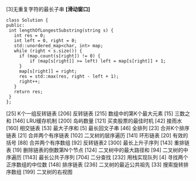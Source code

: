 [3]无重复字符的最长子串 **[滑动窗口]**
   ```
   class Solution {
   public:
    int lengthOfLongestSubstring(string s) {
      int res = 0;
      int left = 0, right = 0;
      std::unordered_map<char, int> map;
      while (right < s.size()) {
        if (map.count(s[right]) != 0) {
            if (map[s[right]] >= left) left = map[s[right]] + 1;
        }
        map[s[right]] = right;
        res = std::max(res, right - left + 1);
        right++;
      }
      return res;
    }
   };
```

[25] K个一组反转链表
[206] 反转链表
[215] 数组中的第K个最大元素
[15] 三数之和
[146] LRU缓存机制
[200] 岛屿数量
[121] 买卖股票的最佳时机
[42] 接雨水
[160] 相交链表
[53] 最大子序和
[5] 最长回文子串
[46] 全排列
[23] 合并K个排序链表
[21] 合并两个有序链表
[102] 二叉树的层序遍历
[141] 环形链表
[20] 有效的括号
[88] 合并两个有序数组
[92] 反转链表2
[300] 最长上升子序列
[143] 重排链表
[19] 删除链表的倒数第N个节点
[124] 二叉树中的最大路径和
[94] 二叉树的中序遍历
[1143] 最长公共子序列
[704] 二分查找
[232] 用栈实现队列
[4] 寻找两个正序数组的中位数
[148] 排序链表
[236] 二叉树的最近公共祖先
[33] 搜索旋转排序数组
[199] 二叉树的右视图
